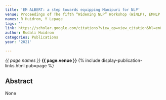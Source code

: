 ```yaml
---
title: 'EM ALBERT: a step towards equipping Manipuri for NLP'
venue: Proceedings of The fifth “Widening NLP” Workshop (WiNLP), EMNLP 2021, 2021
names: R Huidrom, Y Lepage
tags: ''
link: https://scholar.google.com/citations?view_op=view_citation&hl=en&user=mQuoBfsAAAAJ&pagesize=100&sortby=pubdate&citation_for_view=mQuoBfsAAAAJ:2osOgNQ5qMEC
author: Rudali Huidrom
categories: Publications
year: '2021'

---
```


*{{ page.names }}*
**{{ page.venue }}**
{% include display-publication-links.html pub=page %}
## Abstract

None